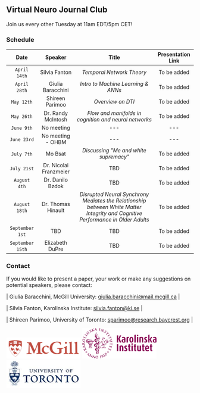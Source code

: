 ## Virtual Neuro Journal Club
Join us every other Tuesday at 11am EDT/5pm CET!


### Schedule

| Date | Speaker | Title | Presentation Link | 
| :------: | :------: | :------: | :------: | 
| `April 14th` | Silvia Fanton | *Temporal Network Theory* | To be added | 
| `April 28th` | Giulia Baracchini | *Intro to Machine Learning & ANNs* | To be added | 
| `May 12th` | Shireen Parimoo | *Overview on DTI* | To be added | 
| `May 26th` | Dr. Randy McIntosh | *Flow and manifolds in cognition and neural networks* | To be added | 
| `June 9th` | No meeting | --- | --- |
| `June 23rd` | No meeting - OHBM | --- | --- |
| `July 7th` | Mo Bsat | *Discussing "Me and white supremacy"* | To be added |
| `July 21st` | Dr. Nicolai Franzmeier | TBD | To be added |
| `August 4th` | Dr. Danilo Bzdok | TBD | To be added |
| `August 18th` | Dr. Thomas Hinault | *Disrupted Neural Synchrony Mediates the Relationship between White Matter Integrity and Cognitive Performance in Older Adults* | To be added |
| `September 1st` | TBD | TBD | To be added |
| `September 15th` | Elizabeth DuPre | TBD | To be added |

### Contact
If you would like to present a paper, your work or make any suggestions on potential speakers, please contact:

| Giulia Baracchini, McGill University:   giulia.baracchini@mail.mcgill.ca |

| Silvia Fanton, Karolinska Institute:         silvia.fanton@ki.se         |

| Shireen Parimoo, University of Toronto:  sparimoo@research.baycrest.org  |

<img src="McGill.png" width="200" /> <img src="KI.png" width="200" /> <img src="UofT.png" width="200" />
